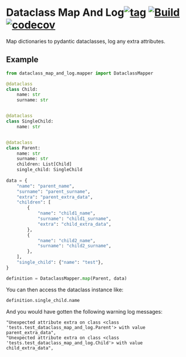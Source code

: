 # Dataclass Map And Log[![tag](https://img.shields.io/github/tag/namelivia/dataclass-map-and-log.svg)](https://github.com/namelivia/dataclass-map-and-log/releases) [![Build](https://github.com/namelivia/dataclass-map-and-log/actions/workflows/build.yml/badge.svg)](https://github.com/namelivia/dataclass-map-and-log/actions?query=workflow%3ABuild) [![codecov](https://codecov.io/gh/namelivia/dataclass-map-and-log/branch/master/graph/badge.svg)](https://codecov.io/gh/namelivia/dataclass-map-and-log)

Map dictionaries to pydantic dataclasses, log any extra attributes.

## Example
```python
from dataclass_map_and_log.mapper import DataclassMapper

@dataclass
class Child:
    name: str
    surname: str


@dataclass
class SingleChild:
    name: str


@dataclass
class Parent:
    name: str
    surname: str
    children: List[Child]
    single_child: SingleChild
    
data = {
    "name": "parent_name",
    "surname": "parent_surname",
    "extra": "parent_extra_data",
    "children": [
        {
            "name": "child1_name",
            "surname": "child1_surname",
            "extra": "child_extra_data",
        },
        {
            "name": "child2_name",
            "surname": "child2_surname",
        },
    ],
    "single_child": {"name": "test"},
}

definition = DataclassMapper.map(Parent, data)
```

You can then access the dataclass instance like:
```python
definition.single_child.name
```

And you would have gotten the following warning log messages:
```
"Unexpected attribute extra on class <class 'tests.test_dataclass_map_and_log.Parent'> with value parent_extra_data",
"Unexpected attribute extra on class <class 'tests.test_dataclass_map_and_log.Child'> with value child_extra_data",
```
